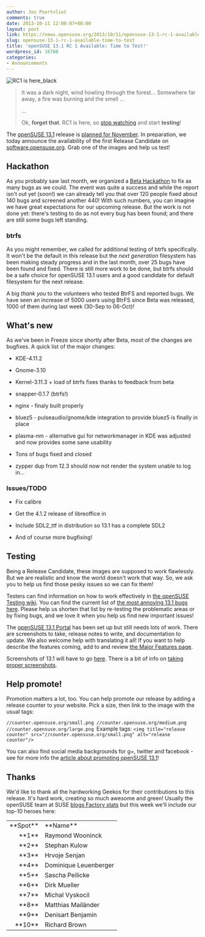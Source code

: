 ```yaml
---
author: Jos Poortvliet
comments: true
date: 2013-10-11 12:00:07+00:00
layout: post
link: https://news.opensuse.org/2013/10/11/opensuse-13-1-rc-1-available-time-to-test/
slug: opensuse-13-1-rc-1-available-time-to-test
title: 'openSUSE 13.1 RC 1 Available: Time to Test!'
wordpress_id: 16780
categories:
- Announcements
---
```


![RC1 is here_black](//news.opensuse.org/wp-content/uploads/2013/10/RC1-is-here_black.png)


<blockquote>It was a dark night, wind howling through the forest... Somewhere far away, a fire was burning and the smell ...

...

Ok, **forget that**. RC1 is here, so [stop watching](//www.hbo.com/game-of-thrones) and start **testing**!</blockquote>


The [openSUSE 13.1](//en.opensuse.org/Portal:13.1) release is [planned for November](https://en.opensuse.org/openSUSE:Roadmap). In preparation, we today announce the availability of the first Release Candidate on [software.opensuse.org](//software.opensuse.org/developer). Grab one of the images and help us test!<!-- more -->


## Hackathon


As you probably saw last month, we organized a [Beta Hackathon](https://news.opensuse.org/2013/09/25/beta-pizza-hackaton-starting-friday/) to fix as many bugs as we could. The event was quite a success and while the report isn't out yet (soon!) we can already tell you that over 120 people fixed about 140 bugs and screened another 440! With such numbers, you can imagine we have great expectations for our upcoming release. But the work is not done yet: there's testing to do as not every bug has been found; and there are still some bugs left standing.


### btrfs


As you might remember, we called for additional testing of btrfs specifically. It won't be the default in this release but the _next generation_ filesystem has been making steady progress and in the last month, over 25 bugs have been found and fixed. There is still more work to be done, but btrfs should be a safe choice for openSUSE 13.1 users and a good candidate for default filesystem for the next release.

A big _thank you_ to the volunteers who tested BtrFS and reported bugs. We have seen an increase of 5000 users using BtrFS since Beta was released, 1000 of them during last week (30-Sep to 06-Oct)!


## What's new


As we've been in Freeze since shortly after Beta, most of the changes are bugfixes. A quick list of the major changes:



	
  * KDE-4.11.2

	
  * Gnome-3.10

	
  * Kernel-3.11.3 + load of btrfs fixes thanks to feedback from beta

	
  * snapper-0.1.7 (btrfs!)

	
  * nginx - finaly built properly

	
  * bluez5 - pulseaudio/gnome/kde integration to provide bluez5 is finally in place

	
  * plasma-nm - alternative gui for networkmanager in KDE was adjusted and now provides some sane usability

	
  * Tons of bugs fixed and closed

	
  * zypper dup from 12.3 should now not render the system unable to log in...




### Issues/TODO





	
  * Fix calibre

	
  * Get the 4.1.2 release of libreoffice in

	
  * Include SDL2_ttf in distribution so 13.1 has a complete SDL2

	
  * And of course more bugfixing!




## Testing


Being a Release Candidate, these images are supposed to work flawlessly. But we are realistic and know the world doesn't work that way. So, we ask you to help us find those pesky issues so we can fix them!

Testers can find information on how to work effectively in [the openSUSE Testing wiki](//en.opensuse.org/openSUSE:Testing). You can find the current list of [the most annoying 13.1 bugs here](//en.opensuse.org/openSUSE:Most_annoying_bugs_13.1_dev). Please help us shorten that list by re-testing the problematic areas or by fixing bugs, and we love it when you help us find new important issues!

The [openSUSE 13.1 Portal](https://en.opensuse.org/Portal:12.3) has been set up but still needs lots of work. There are screenshots to take, release notes to write, and documentation to update. We also welcome help with translating it all! If you want to help describe the features coming, add to and review [the Major Features page](https://en.opensuse.org/openSUSE:Major_features).

Screenshots of 13.1 will have to go [here](//en.opensuse.org/Screenshots_13.1). There is a bit of info on [taking proper screenshots](https://en.opensuse.org/openSUSE:Product_highlights_writing#The_Final_Polish).


## Help promote!


Promotion matters a lot, too. You can help promote our release by adding a release counter to your website. Pick a size, then link to the image with the usual tags:

`//counter.opensuse.org/small.png
//counter.opensuse.org/medium.png
//counter.opensuse.org/large.png
`Example tags:
`<img title="release counter" src="//counter.opensuse.org/small.png" alt="release counter"/>`

You can also find social media backgrounds for g+, twitter and facebook - see for more info the [article about promoting openSUSE 13.1](https://news.opensuse.org/2013/10/07/help-promote-opensuse-13-1/)!


## Thanks


We'd like to thank all the hardworking Geekos for their contributions to this release. It's hard work, creating so much awesome and green! Usually the openSUSE team at SUSE [blogs Factory stats](https://lizards.opensuse.org/author/calumma/) but this week we'll include our top-10 heroes here:
<table cellspacing="0" border="0" > 
<tbody >
<tr >

<td align="LEFT" height="16" >**Spot**
</td>

<td align="LEFT" >**Name**
</td>
</tr>
<tr >

<td align="RIGHT" height="17" >**1**
</td>

<td align="LEFT" >Raymond Wooninck
</td>
</tr>
<tr >

<td align="RIGHT" height="17" >**2**
</td>

<td align="LEFT" >Stephan Kulow
</td>
</tr>
<tr >

<td align="RIGHT" height="17" >**3**
</td>

<td align="LEFT" >Hrvoje Senjan
</td>
</tr>
<tr >

<td align="RIGHT" height="17" >**4**
</td>

<td align="LEFT" >Dominique Leuenberger
</td>
</tr>
<tr >

<td align="RIGHT" height="17" >**5**
</td>

<td align="LEFT" >Sascha Peilicke
</td>
</tr>
<tr >

<td align="RIGHT" height="17" >**6**
</td>

<td align="LEFT" >Dirk Mueller
</td>
</tr>
<tr >

<td align="RIGHT" height="17" >**7**
</td>

<td align="LEFT" >Michal Vyskocil
</td>
</tr>
<tr >

<td align="RIGHT" height="17" >**8**
</td>

<td align="LEFT" >Matthias Mailänder
</td>
</tr>
<tr >

<td align="RIGHT" height="17" >**9**
</td>

<td align="LEFT" >Denisart Benjamin
</td>
</tr>
<tr >

<td align="RIGHT" height="17" >**10**
</td>

<td align="LEFT" >Richard Brown
</td>
</tr>
</tbody>
</table>
